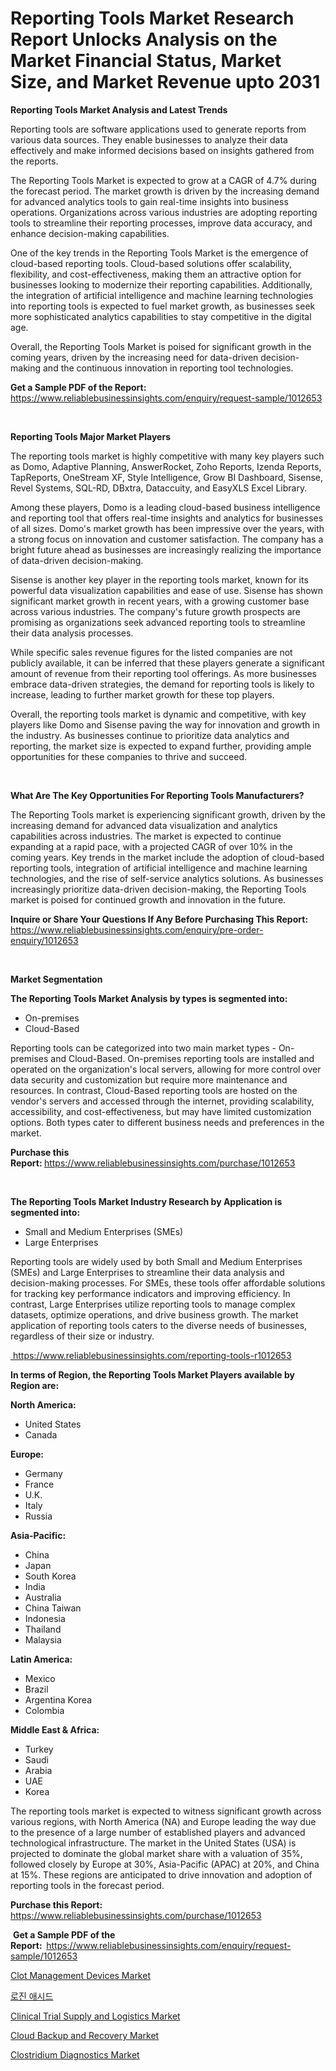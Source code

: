 <p><h1>Reporting Tools Market Research Report Unlocks Analysis on the Market Financial Status, Market Size, and Market Revenue upto 2031</h1></p><p><strong>Reporting Tools Market Analysis and Latest Trends</strong></p>
<p><p>Reporting tools are software applications used to generate reports from various data sources. They enable businesses to analyze their data effectively and make informed decisions based on insights gathered from the reports.</p><p>The Reporting Tools Market is expected to grow at a CAGR of 4.7% during the forecast period. The market growth is driven by the increasing demand for advanced analytics tools to gain real-time insights into business operations. Organizations across various industries are adopting reporting tools to streamline their reporting processes, improve data accuracy, and enhance decision-making capabilities.</p><p>One of the key trends in the Reporting Tools Market is the emergence of cloud-based reporting tools. Cloud-based solutions offer scalability, flexibility, and cost-effectiveness, making them an attractive option for businesses looking to modernize their reporting capabilities. Additionally, the integration of artificial intelligence and machine learning technologies into reporting tools is expected to fuel market growth, as businesses seek more sophisticated analytics capabilities to stay competitive in the digital age.</p><p>Overall, the Reporting Tools Market is poised for significant growth in the coming years, driven by the increasing need for data-driven decision-making and the continuous innovation in reporting tool technologies.</p></p>
<p><strong>Get a Sample PDF of the Report:&nbsp;</strong> <a href="https://www.reliablebusinessinsights.com/enquiry/request-sample/1012653">https://www.reliablebusinessinsights.com/enquiry/request-sample/1012653</a></p>
<p>&nbsp;</p>
<p><strong>Reporting Tools Major Market Players</strong></p>
<p><p>The reporting tools market is highly competitive with many key players such as Domo, Adaptive Planning, AnswerRocket, Zoho Reports, Izenda Reports, TapReports, OneStream XF, Style Intelligence, Grow BI Dashboard, Sisense, Revel Systems, SQL-RD, DBxtra, Dataccuity, and EasyXLS Excel Library.</p><p>Among these players, Domo is a leading cloud-based business intelligence and reporting tool that offers real-time insights and analytics for businesses of all sizes. Domo's market growth has been impressive over the years, with a strong focus on innovation and customer satisfaction. The company has a bright future ahead as businesses are increasingly realizing the importance of data-driven decision-making.</p><p>Sisense is another key player in the reporting tools market, known for its powerful data visualization capabilities and ease of use. Sisense has shown significant market growth in recent years, with a growing customer base across various industries. The company's future growth prospects are promising as organizations seek advanced reporting tools to streamline their data analysis processes.</p><p>While specific sales revenue figures for the listed companies are not publicly available, it can be inferred that these players generate a significant amount of revenue from their reporting tool offerings. As more businesses embrace data-driven strategies, the demand for reporting tools is likely to increase, leading to further market growth for these top players.</p><p>Overall, the reporting tools market is dynamic and competitive, with key players like Domo and Sisense paving the way for innovation and growth in the industry. As businesses continue to prioritize data analytics and reporting, the market size is expected to expand further, providing ample opportunities for these companies to thrive and succeed.</p></p>
<p>&nbsp;</p>
<p><strong>What Are The Key Opportunities For Reporting Tools Manufacturers?</strong></p>
<p><p>The Reporting Tools market is experiencing significant growth, driven by the increasing demand for advanced data visualization and analytics capabilities across industries. The market is expected to continue expanding at a rapid pace, with a projected CAGR of over 10% in the coming years. Key trends in the market include the adoption of cloud-based reporting tools, integration of artificial intelligence and machine learning technologies, and the rise of self-service analytics solutions. As businesses increasingly prioritize data-driven decision-making, the Reporting Tools market is poised for continued growth and innovation in the future.</p></p>
<p><strong>Inquire or Share Your Questions If Any Before Purchasing This Report:</strong> <a href="https://www.reliablebusinessinsights.com/enquiry/pre-order-enquiry/1012653">https://www.reliablebusinessinsights.com/enquiry/pre-order-enquiry/1012653</a></p>
<p>&nbsp;</p>
<p><strong>Market Segmentation</strong></p>
<p><strong>The Reporting Tools Market Analysis by types is segmented into:</strong></p>
<p><ul><li>On-premises</li><li>Cloud-Based</li></ul></p>
<p><p>Reporting tools can be categorized into two main market types - On-premises and Cloud-Based. On-premises reporting tools are installed and operated on the organization's local servers, allowing for more control over data security and customization but require more maintenance and resources. In contrast, Cloud-Based reporting tools are hosted on the vendor's servers and accessed through the internet, providing scalability, accessibility, and cost-effectiveness, but may have limited customization options. Both types cater to different business needs and preferences in the market.</p></p>
<p><strong>Purchase this Report:&nbsp;</strong><a href="https://www.reliablebusinessinsights.com/purchase/1012653">https://www.reliablebusinessinsights.com/purchase/1012653</a></p>
<p>&nbsp;</p>
<p><strong>The Reporting Tools Market Industry Research by Application is segmented into:</strong></p>
<p><ul><li>Small and Medium Enterprises (SMEs)</li><li>Large Enterprises</li></ul></p>
<p><p>Reporting tools are widely used by both Small and Medium Enterprises (SMEs) and Large Enterprises to streamline their data analysis and decision-making processes. For SMEs, these tools offer affordable solutions for tracking key performance indicators and improving efficiency. In contrast, Large Enterprises utilize reporting tools to manage complex datasets, optimize operations, and drive business growth. The market application of reporting tools caters to the diverse needs of businesses, regardless of their size or industry.</p></p>
<p><a href="https://www.reliablebusinessinsights.com/reporting-tools-r1012653">&nbsp;https://www.reliablebusinessinsights.com/reporting-tools-r1012653</a></p>
<p><strong>In terms of Region, the Reporting Tools Market Players available by Region are:</strong></p>
<p>
    <p> <strong> North America: </strong>
        <ul>
            <li>United States</li>
            <li>Canada</li>
        </ul>
        </p> 
    <p> <strong> Europe: </strong>
        <ul>
            <li>Germany</li>
            <li>France</li>
            <li>U.K.</li>
            <li>Italy</li>
            <li>Russia</li>
        </ul>
        </p> 
    <p> <strong> Asia-Pacific: </strong>
        <ul>
            <li>China</li>
            <li>Japan</li>
            <li>South Korea</li>
            <li>India</li>
            <li>Australia</li>
            <li>China Taiwan</li>
            <li>Indonesia</li>
            <li>Thailand</li>
            <li>Malaysia</li>
        </ul>
        </p> 
    <p> <strong> Latin America: </strong>
        <ul>
            <li>Mexico</li>
            <li>Brazil</li>
            <li>Argentina Korea</li>
            <li>Colombia</li>
        </ul>
        </p> 
    <p> <strong> Middle East & Africa: </strong>
        <ul>
            <li>Turkey</li>
            <li>Saudi</li>
            <li>Arabia</li>
            <li>UAE</li>
            <li>Korea</li>
        </ul>
    </p>
    </p>
<p><p>The reporting tools market is expected to witness significant growth across various regions, with North America (NA) and Europe leading the way due to the presence of a large number of established players and advanced technological infrastructure. The market in the United States (USA) is projected to dominate the global market share with a valuation of 35%, followed closely by Europe at 30%, Asia-Pacific (APAC) at 20%, and China at 15%. These regions are anticipated to drive innovation and adoption of reporting tools in the forecast period.</p></p>
<p><strong>Purchase this Report: </strong><a href="https://www.reliablebusinessinsights.com/purchase/1012653">https://www.reliablebusinessinsights.com/purchase/1012653</a></p>
<p>&nbsp;<strong>Get a Sample PDF of the Report:&nbsp;&nbsp;</strong><a href="https://www.reliablebusinessinsights.com/enquiry/request-sample/1012653">https://www.reliablebusinessinsights.com/enquiry/request-sample/1012653</a></p>
<p><strong></strong></p>
<p><p><a href="https://github.com/RichRobinson5/Market-Research-Report-List-6/blob/main/clot-management-devices-market.md">Clot Management Devices Market</a></p><p><a href="https://medium.com/@mujgankortalih/%EB%A1%9C%EC%8B%A0%EC%82%B0-%EC%8B%9C%EC%9E%A5-%EA%B8%80%EB%A1%9C%EB%B2%8C-%EC%8B%9C%EC%9E%A5-%EC%A0%90%EC%9C%A0%EC%9C%A8-%EB%B0%8F-%EC%88%9C%EC%9C%84-%EC%A0%84%EC%B2%B4-%ED%8C%90%EB%A7%A4%EB%9F%89-%EB%B0%8F-%EC%88%98%EC%9A%94-%EC%A0%84%EB%A7%9D-2024-2031-1e27bbda9e5f">로진 애시드</a></p><p><a href="https://github.com/julian6Skinner/Market-Research-Report-List-1/blob/main/clinical-trial-supply-and-logistics-market.md">Clinical Trial Supply and Logistics Market</a></p><p><a href="https://github.com/gdfhhhj/Market-Research-Report-List-6/blob/main/cloud-backup-and-recovery-market.md">Cloud Backup and Recovery Market</a></p><p><a href="https://github.com/mandarincruisesvn/Market-Research-Report-List-1/blob/main/clostridium-diagnostics-market.md">Clostridium Diagnostics Market</a></p></p>